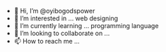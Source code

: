 - 👋 Hi, I’m @oyibogodspower
- 👀 I’m interested in ... web designing
- 🌱 I’m currently learning ... programming language
- 💞️ I’m looking to collaborate on ...
- 📫 How to reach me ...

<!---
oyibogodspower/oyibogodspower is a ✨ special ✨ repository because its `README.md` (this file) appears on your GitHub profile.
You can click the Preview link to take a look at your changes.
--->
